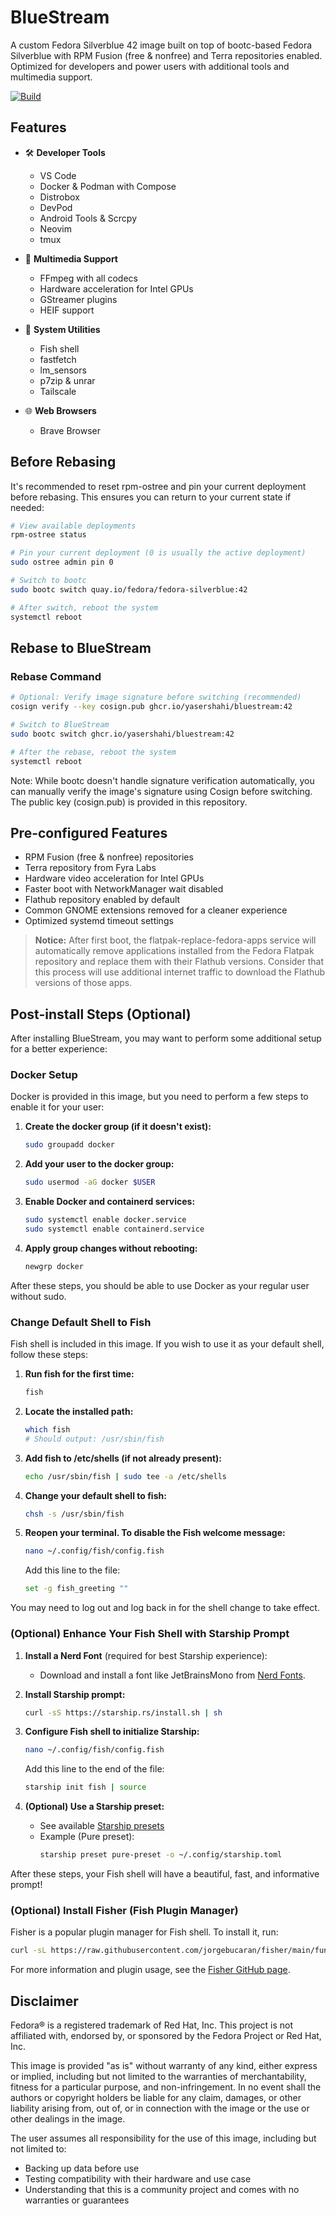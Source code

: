 # BlueStream

A custom Fedora Silverblue 42 image built on top of bootc-based Fedora Silverblue with RPM Fusion (free & nonfree) and Terra repositories enabled. Optimized for developers and power users with additional tools and multimedia support.

[![Build](https://github.com/yasershahi/bluestream/actions/workflows/build.yml/badge.svg)](https://github.com/yasershahi/bluestream/actions/workflows/build.yml)

## Features

- 🛠️ **Developer Tools**
  - VS Code
  - Docker & Podman with Compose
  - Distrobox
  - DevPod
  - Android Tools & Scrcpy
  - Neovim
  - tmux

- 🎥 **Multimedia Support**
  - FFmpeg with all codecs
  - Hardware acceleration for Intel GPUs
  - GStreamer plugins
  - HEIF support

- 🔧 **System Utilities**
  - Fish shell
  - fastfetch
  - lm_sensors
  - p7zip & unrar
  - Tailscale

- 🌐 **Web Browsers**
  - Brave Browser

## Before Rebasing

It's recommended to reset rpm-ostree and pin your current deployment before rebasing. This ensures you can return to your current state if needed:

```bash
# View available deployments
rpm-ostree status

# Pin your current deployment (0 is usually the active deployment)
sudo ostree admin pin 0

# Switch to bootc
sudo bootc switch quay.io/fedora/fedora-silverblue:42

# After switch, reboot the system
systemctl reboot
```

## Rebase to BlueStream

### Rebase Command

```bash
# Optional: Verify image signature before switching (recommended)
cosign verify --key cosign.pub ghcr.io/yasershahi/bluestream:42

# Switch to BlueStream
sudo bootc switch ghcr.io/yasershahi/bluestream:42

# After the rebase, reboot the system
systemctl reboot
```

Note: While bootc doesn't handle signature verification automatically, you can manually verify the image's signature using Cosign before switching. The public key (cosign.pub) is provided in this repository.

## Pre-configured Features

- RPM Fusion (free & nonfree) repositories
- Terra repository from Fyra Labs
- Hardware video acceleration for Intel GPUs
- Faster boot with NetworkManager wait disabled
- Flathub repository enabled by default
- Common GNOME extensions removed for a cleaner experience
- Optimized systemd timeout settings

> **Notice:** After first boot, the flatpak-replace-fedora-apps service will automatically remove applications installed from the Fedora Flatpak repository and replace them with their Flathub versions. Consider that this process will use additional internet traffic to download the Flathub versions of those apps.

## Post-install Steps (Optional)

After installing BlueStream, you may want to perform some additional setup for a better experience:

### Docker Setup
Docker is provided in this image, but you need to perform a few steps to enable it for your user:

1. **Create the docker group (if it doesn't exist):**
   ```sh
   sudo groupadd docker
   ```
2. **Add your user to the docker group:**
   ```sh
   sudo usermod -aG docker $USER
   ```
3. **Enable Docker and containerd services:**
   ```sh
   sudo systemctl enable docker.service
   sudo systemctl enable containerd.service
   ```
4. **Apply group changes without rebooting:**
   ```sh
   newgrp docker
   ```
After these steps, you should be able to use Docker as your regular user without sudo.

### Change Default Shell to Fish
Fish shell is included in this image. If you wish to use it as your default shell, follow these steps:

1. **Run fish for the first time:**
   ```sh
   fish
   ```
2. **Locate the installed path:**
   ```sh
   which fish
   # Should output: /usr/sbin/fish
   ```
3. **Add fish to /etc/shells (if not already present):**
   ```sh
   echo /usr/sbin/fish | sudo tee -a /etc/shells
   ```
4. **Change your default shell to fish:**
   ```sh
   chsh -s /usr/sbin/fish
   ```
5. **Reopen your terminal. To disable the Fish welcome message:**
   ```sh
   nano ~/.config/fish/config.fish
   ```
   Add this line to the file:
   ```sh
   set -g fish_greeting ""
   ```
You may need to log out and log back in for the shell change to take effect.

### (Optional) Enhance Your Fish Shell with Starship Prompt

1. **Install a Nerd Font** (required for best Starship experience):
   - Download and install a font like JetBrainsMono from [Nerd Fonts](https://www.nerdfonts.com/).

2. **Install Starship prompt:**
   ```sh
   curl -sS https://starship.rs/install.sh | sh
   ```

3. **Configure Fish shell to initialize Starship:**
   ```sh
   nano ~/.config/fish/config.fish
   ```
   Add this line to the end of the file:
   ```sh
   starship init fish | source
   ```

4. **(Optional) Use a Starship preset:**
   - See available [Starship presets](https://starship.rs/presets/)
   - Example (Pure preset):
     ```sh
     starship preset pure-preset -o ~/.config/starship.toml
     ```

After these steps, your Fish shell will have a beautiful, fast, and informative prompt!

### (Optional) Install Fisher (Fish Plugin Manager)

Fisher is a popular plugin manager for Fish shell. To install it, run:

```sh
curl -sL https://raw.githubusercontent.com/jorgebucaran/fisher/main/functions/fisher.fish | source && fisher install jorgebucaran/fisher
```

For more information and plugin usage, see the [Fisher GitHub page](https://github.com/jorgebucaran/fisher).

## Disclaimer

Fedora® is a registered trademark of Red Hat, Inc. This project is not affiliated with, endorsed by, or sponsored by the Fedora Project or Red Hat, Inc.

This image is provided "as is" without warranty of any kind, either express or implied, including but not limited to the warranties of merchantability, fitness for a particular purpose, and non-infringement. In no event shall the authors or copyright holders be liable for any claim, damages, or other liability arising from, out of, or in connection with the image or the use or other dealings in the image.

The user assumes all responsibility for the use of this image, including but not limited to:
- Backing up data before use
- Testing compatibility with their hardware and use case
- Understanding that this is a community project and comes with no warranties or guarantees